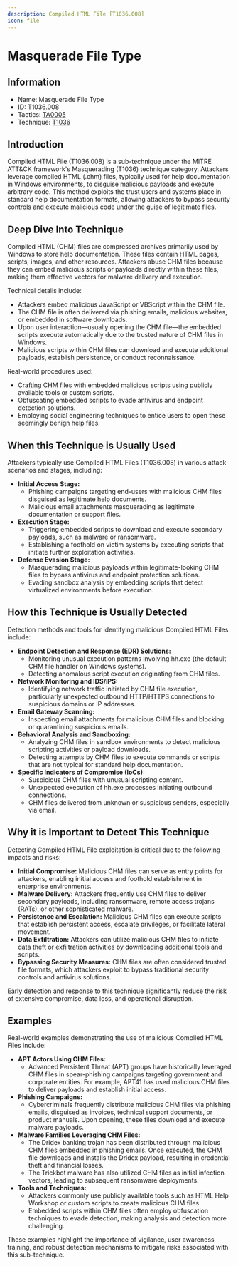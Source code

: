 ```yaml
---
description: Compiled HTML File [T1036.008]
icon: file
---
```


# Masquerade File Type

## Information

* Name: Masquerade File Type
* ID: T1036.008
* Tactics: [TA0005](../)
* Technique: [T1036](./)

## Introduction

Compiled HTML File (T1036.008) is a sub-technique under the MITRE ATT\&CK framework's Masquerading (T1036) technique category. Attackers leverage compiled HTML (.chm) files, typically used for help documentation in Windows environments, to disguise malicious payloads and execute arbitrary code. This method exploits the trust users and systems place in standard help documentation formats, allowing attackers to bypass security controls and execute malicious code under the guise of legitimate files.

## Deep Dive Into Technique

Compiled HTML (CHM) files are compressed archives primarily used by Windows to store help documentation. These files contain HTML pages, scripts, images, and other resources. Attackers abuse CHM files because they can embed malicious scripts or payloads directly within these files, making them effective vectors for malware delivery and execution.

Technical details include:

* Attackers embed malicious JavaScript or VBScript within the CHM file.
* The CHM file is often delivered via phishing emails, malicious websites, or embedded in software downloads.
* Upon user interaction—usually opening the CHM file—the embedded scripts execute automatically due to the trusted nature of CHM files in Windows.
* Malicious scripts within CHM files can download and execute additional payloads, establish persistence, or conduct reconnaissance.

Real-world procedures used:

* Crafting CHM files with embedded malicious scripts using publicly available tools or custom scripts.
* Obfuscating embedded scripts to evade antivirus and endpoint detection solutions.
* Employing social engineering techniques to entice users to open these seemingly benign help files.

## When this Technique is Usually Used

Attackers typically use Compiled HTML Files (T1036.008) in various attack scenarios and stages, including:

* **Initial Access Stage:**
  * Phishing campaigns targeting end-users with malicious CHM files disguised as legitimate help documents.
  * Malicious email attachments masquerading as legitimate documentation or support files.
* **Execution Stage:**
  * Triggering embedded scripts to download and execute secondary payloads, such as malware or ransomware.
  * Establishing a foothold on victim systems by executing scripts that initiate further exploitation activities.
* **Defense Evasion Stage:**
  * Masquerading malicious payloads within legitimate-looking CHM files to bypass antivirus and endpoint protection solutions.
  * Evading sandbox analysis by embedding scripts that detect virtualized environments before execution.

## How this Technique is Usually Detected

Detection methods and tools for identifying malicious Compiled HTML Files include:

* **Endpoint Detection and Response (EDR) Solutions:**
  * Monitoring unusual execution patterns involving hh.exe (the default CHM file handler on Windows systems).
  * Detecting anomalous script execution originating from CHM files.
* **Network Monitoring and IDS/IPS:**
  * Identifying network traffic initiated by CHM file execution, particularly unexpected outbound HTTP/HTTPS connections to suspicious domains or IP addresses.
* **Email Gateway Scanning:**
  * Inspecting email attachments for malicious CHM files and blocking or quarantining suspicious emails.
* **Behavioral Analysis and Sandboxing:**
  * Analyzing CHM files in sandbox environments to detect malicious scripting activities or payload downloads.
  * Detecting attempts by CHM files to execute commands or scripts that are not typical for standard help documentation.
* **Specific Indicators of Compromise (IoCs):**
  * Suspicious CHM files with unusual scripting content.
  * Unexpected execution of hh.exe processes initiating outbound connections.
  * CHM files delivered from unknown or suspicious senders, especially via email.

## Why it is Important to Detect This Technique

Detecting Compiled HTML File exploitation is critical due to the following impacts and risks:

* **Initial Compromise:** Malicious CHM files can serve as entry points for attackers, enabling initial access and foothold establishment in enterprise environments.
* **Malware Delivery:** Attackers frequently use CHM files to deliver secondary payloads, including ransomware, remote access trojans (RATs), or other sophisticated malware.
* **Persistence and Escalation:** Malicious CHM files can execute scripts that establish persistent access, escalate privileges, or facilitate lateral movement.
* **Data Exfiltration:** Attackers can utilize malicious CHM files to initiate data theft or exfiltration activities by downloading additional tools and scripts.
* **Bypassing Security Measures:** CHM files are often considered trusted file formats, which attackers exploit to bypass traditional security controls and antivirus solutions.

Early detection and response to this technique significantly reduce the risk of extensive compromise, data loss, and operational disruption.

## Examples

Real-world examples demonstrating the use of malicious Compiled HTML Files include:

* **APT Actors Using CHM Files:**
  * Advanced Persistent Threat (APT) groups have historically leveraged CHM files in spear-phishing campaigns targeting government and corporate entities. For example, APT41 has used malicious CHM files to deliver payloads and establish initial access.
* **Phishing Campaigns:**
  * Cybercriminals frequently distribute malicious CHM files via phishing emails, disguised as invoices, technical support documents, or product manuals. Upon opening, these files download and execute malware payloads.
* **Malware Families Leveraging CHM Files:**
  * The Dridex banking trojan has been distributed through malicious CHM files embedded in phishing emails. Once executed, the CHM file downloads and installs the Dridex payload, resulting in credential theft and financial losses.
  * The Trickbot malware has also utilized CHM files as initial infection vectors, leading to subsequent ransomware deployments.
* **Tools and Techniques:**
  * Attackers commonly use publicly available tools such as HTML Help Workshop or custom scripts to create malicious CHM files.
  * Embedded scripts within CHM files often employ obfuscation techniques to evade detection, making analysis and detection more challenging.

These examples highlight the importance of vigilance, user awareness training, and robust detection mechanisms to mitigate risks associated with this sub-technique.
